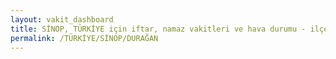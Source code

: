 ```yaml
---
layout: vakit_dashboard
title: SİNOP, TÜRKİYE için iftar, namaz vakitleri ve hava durumu - ilçe/eyalet seç
permalink: /TÜRKİYE/SİNOP/DURAĞAN
---
```


<script type="text/javascript">
  var GLOBAL_COUNTRY = 'TÜRKİYE';
  var GLOBAL_CITY = 'SİNOP';
  var GLOBAL_STATE = 'DURAĞAN';
  var lat = 72;
  var lon = 21;
</script>
